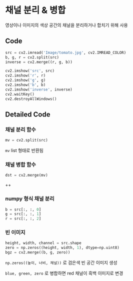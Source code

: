 # 채널 분리 & 병합

영상이나 이미지의 색상 공간의 채널을 분리하거나 합치기 위해 사용



## Code

```python
src = cv2.imread('Image/tomato.jpg', cv2.IMREAD_COLOR)
b, g, r = cv2.split(src)
inverse = cv2.merge((r, g, b))

cv2.imshow('src', src)
cv2.imshow('r', r)
cv2.imshow('g', g)
cv2.imshow('b', b)
cv2.imshow('inverse', inverse)
cv2.waitKey()
cv2.destroyAllWindows()
```



## Detailed Code

### 채널 분리 함수

```python
mv = cv2.split(src)
```

`mv` list 형태로 반환됨



### 채널 병합 함수

```python
dst = cv2.merge(mv)
```



++

### numpy 형식 채널 분리

```python
b = src[:, :, 0]
g = src[:, :, 1]
r = src[:, :, 2]
```



### 빈 이미지

```python
height, width, channel = src.shape
zero = np.zeros((height, width, 1), dtype=np.uint8)
bgz = cv2.merge((b, g, zero))
```

`np.zeros((높이, 너비, 채널))` 로 검은색 빈 공간 이미지 생성

`blue, green, zero` 로 병합하면 red 채널이 흑백 이미지로 변경